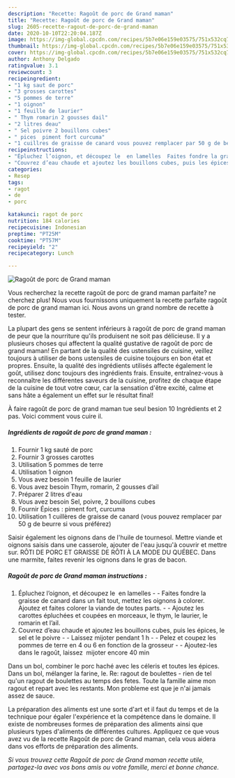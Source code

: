 ```yaml
---
description: "Recette: Ragoût de porc de Grand maman"
title: "Recette: Ragoût de porc de Grand maman"
slug: 2605-recette-ragout-de-porc-de-grand-maman
date: 2020-10-10T22:20:04.187Z
image: https://img-global.cpcdn.com/recipes/5b7e06e159e03575/751x532cq70/ragout-de-porc-de-grand-maman-photo-principale-de-la-recette.jpg
thumbnail: https://img-global.cpcdn.com/recipes/5b7e06e159e03575/751x532cq70/ragout-de-porc-de-grand-maman-photo-principale-de-la-recette.jpg
cover: https://img-global.cpcdn.com/recipes/5b7e06e159e03575/751x532cq70/ragout-de-porc-de-grand-maman-photo-principale-de-la-recette.jpg
author: Anthony Delgado
ratingvalue: 3.1
reviewcount: 3
recipeingredient:
- "1 kg saut de porc"
- "3 grosses carottes"
- "5 pommes de terre"
- "1 oignon"
- "1 feuille de laurier"
- " Thym romarin 2 gousses dail"
- "2 litres deau"
- " Sel poivre 2 bouillons cubes"
- " pices  piment fort curcuma"
- "1 cuillres de graisse de canard vous pouvez remplacer par 50 g de beurre si vous prfrez"
recipeinstructions:
- "Épluchez l’oignon, et découpez le  en lamelles  Faites fondre la graisse de canard dans un fait tout, mettez les oignons à colorer. Ajoutez et faites colorer la viande de toutes parts.  Ajoutez les carottes épluchées et coupées en morceaux, le thym, le laurier, le romarin et l’ail."
- "Couvrez d’eau chaude et ajoutez les bouillons cubes, puis les épices, le sel et le poivre  Laissez mijoter pendant 1 h  Pelez et coupez les pommes de terre en 4 ou 6 en fonction de la grosseur  Ajoutez-les  dans le ragoût, laissez  mijoter encore 40 min"
categories:
- Resep
tags:
- ragot
- de
- porc

katakunci: ragot de porc 
nutrition: 184 calories
recipecuisine: Indonesian
preptime: "PT25M"
cooktime: "PT57M"
recipeyield: "2"
recipecategory: Lunch

---
```



![Ragoût de porc de Grand maman](https://img-global.cpcdn.com/recipes/5b7e06e159e03575/751x532cq70/ragout-de-porc-de-grand-maman-photo-principale-de-la-recette.jpg)

Vous recherchez la recette ragoût de porc de grand maman parfaite? ne cherchez plus! Nous vous fournissons uniquement la recette parfaite ragoût de porc de grand maman ici. Nous avons un grand nombre de recette à tester.

La plupart des gens se sentent inférieurs à ragoût de porc de grand maman de peur que la nourriture qu'ils produisent ne soit pas délicieuse. Il y a plusieurs choses qui affectent la qualité gustative de ragoût de porc de grand maman! En partant de la qualité des ustensiles de cuisine, veillez toujours à utiliser de bons ustensiles de cuisine toujours en bon état et propres. Ensuite, la qualité des ingrédients utilisés affecte également le goût, utilisez donc toujours des ingrédients frais. Ensuite, entraînez-vous à reconnaître les différentes saveurs de la cuisine, profitez de chaque étape de la cuisine de tout votre cœur, car la sensation d'être excité, calme et sans hâte a également un effet sur le résultat final!

<!--inarticleads1-->

À faire ragoût de porc de grand maman tue seul besion 10 Ingrédients et 2 pas. Voici comment vous cuire il.

##### Ingrédients de ragoût de porc de grand maman :

1. Fournir 1 kg sauté de porc
1. Fournir 3 grosses carottes
1. Utilisation 5 pommes de terre
1. Utilisation 1 oignon
1. Vous avez besoin 1 feuille de laurier
1. Vous avez besoin  Thym, romarin, 2 gousses d’ail
1. Préparer 2 litres d&#39;eau
1. Vous avez besoin  Sel, poivre, 2 bouillons cubes
1. Fournir  Épices : piment fort, curcuma
1. Utilisation 1 cuillères de graisse de canard (vous pouvez remplacer par 50 g de beurre si vous préférez)


Saisir également les oignons dans de l&#39;huile de tournesol. Mettre viande et oignons saisis dans une casserole, ajouter de l&#39;eau jusqu&#39;à couvrir et mettre sur. RÔTI DE PORC ET GRAISSE DE RÔTI À LA MODE DU QUÉBEC. Dans une marmite, faites revenir les oignons dans le gras de bacon. 

<!--inarticleads2-->

##### Ragoût de porc de Grand maman instructions :

1. Épluchez l’oignon, et découpez le  en lamelles -  - Faites fondre la graisse de canard dans un fait tout, mettez les oignons à colorer. Ajoutez et faites colorer la viande de toutes parts. -  - Ajoutez les carottes épluchées et coupées en morceaux, le thym, le laurier, le romarin et l’ail.
1. Couvrez d’eau chaude et ajoutez les bouillons cubes, puis les épices, le sel et le poivre -  - Laissez mijoter pendant 1 h -  - Pelez et coupez les pommes de terre en 4 ou 6 en fonction de la grosseur -  - Ajoutez-les  dans le ragoût, laissez  mijoter encore 40 min


Dans un bol, combiner le porc haché avec les céleris et toutes les épices. Dans un bol, mélanger la farine, le. Re: ragout de boulettes - rien de tel qu&#39;un ragout de boulettes au temps des fetes. Toute la famille aime mon ragout et repart avec les restants. Mon probleme est que je n&#39;ai jamais assez de sauce. 

<!--inarticleads1-->

<p>
La préparation des aliments est une sorte d'art et il faut du temps et de la technique pour égaler l'expérience et la compétence dans le domaine. Il existe de nombreuses formes de préparation des aliments ainsi que plusieurs types d'aliments de différentes cultures. Appliquez ce que vous avez vu de la recette Ragoût de porc de Grand maman, cela vous aidera dans vos efforts de préparation des aliments.
</p>

<p>
<i>Si vous trouvez cette Ragoût de porc de Grand maman recette utile, partagez-la avec vos bons amis ou votre famille, merci et bonne chance.</i>
</p>
